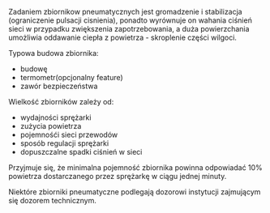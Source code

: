 Zadaniem zbiornikow pneumatycznych jest gromadzenie i stabilizacja (ograniczenie pulsacji cisnienia), ponadto wyrównuje on wahania ciśnień sieci w przypadku zwiększenia zapotrzebowania, a duża powierzchania umożliwia oddawanie ciepła z powietrza - skroplenie części wilgoci.

Typowa budowa zbiornika:
- budowę
- termometr(opcjonalny feature)
- zawór bezpieczeństwa

Wielkość zbiorników zależy od:
- wydajności sprężarki
- zużycia powietrza
- pojemnośći sieci przewodów
- sposób regulacji sprężarki
- dopuszczalne spadki ciśnień w sieci

Przyjmuje się, że minimalna pojemność zbiornika powinna odpowiadać 10% powietrza dostarczanego przez sprężarkę w ciągu jednej minuty.

Niektóre zbiorniki pneumatyczne podlegają dozorowi instytucji zajmującym się dozorem technicznym.
